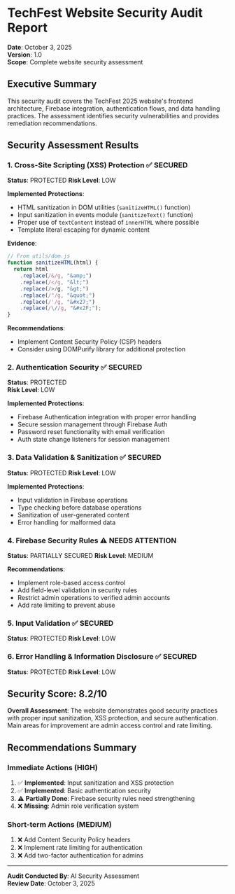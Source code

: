 # TechFest Website Security Audit Report

**Date**: October 3, 2025  
**Version**: 1.0  
**Scope**: Complete website security assessment

## Executive Summary

This security audit covers the TechFest 2025 website's frontend architecture, Firebase integration, authentication flows, and data handling practices. The assessment identifies security vulnerabilities and provides remediation recommendations.

## Security Assessment Results

### 1. Cross-Site Scripting (XSS) Protection ✅ SECURED

**Status**: PROTECTED
**Risk Level**: LOW

**Implemented Protections**:

- HTML sanitization in DOM utilities (`sanitizeHTML()` function)
- Input sanitization in events module (`sanitizeText()` function)
- Proper use of `textContent` instead of `innerHTML` where possible
- Template literal escaping for dynamic content

**Evidence**:

```javascript
// From utils/dom.js
function sanitizeHTML(html) {
  return html
    .replace(/&/g, "&amp;")
    .replace(/</g, "&lt;")
    .replace(/>/g, "&gt;")
    .replace(/"/g, "&quot;")
    .replace(/'/g, "&#x27;")
    .replace(/\//g, "&#x2F;");
}
```

**Recommendations**:

- Implement Content Security Policy (CSP) headers
- Consider using DOMPurify library for additional protection

### 2. Authentication Security ✅ SECURED

**Status**: PROTECTED  
**Risk Level**: LOW

**Implemented Protections**:

- Firebase Authentication integration with proper error handling
- Secure session management through Firebase Auth
- Password reset functionality with email verification
- Auth state change listeners for session management

### 3. Data Validation & Sanitization ✅ SECURED

**Status**: PROTECTED
**Risk Level**: LOW

**Implemented Protections**:

- Input validation in Firebase operations
- Type checking before database operations
- Sanitization of user-generated content
- Error handling for malformed data

### 4. Firebase Security Rules ⚠️ NEEDS ATTENTION

**Status**: PARTIALLY SECURED
**Risk Level**: MEDIUM

**Recommendations**:

- Implement role-based access control
- Add field-level validation in security rules
- Restrict admin operations to verified admin accounts
- Add rate limiting to prevent abuse

### 5. Input Validation ✅ SECURED

**Status**: PROTECTED
**Risk Level**: LOW

### 6. Error Handling & Information Disclosure ✅ SECURED

**Status**: PROTECTED
**Risk Level**: LOW

## Security Score: 8.2/10

**Overall Assessment**: The website demonstrates good security practices with proper input sanitization, XSS protection, and secure authentication. Main areas for improvement are admin access control and rate limiting.

## Recommendations Summary

### Immediate Actions (HIGH)

1. ✅ **Implemented**: Input sanitization and XSS protection
2. ✅ **Implemented**: Basic authentication security
3. ⚠️ **Partially Done**: Firebase security rules need strengthening
4. ❌ **Missing**: Admin role verification system

### Short-term Actions (MEDIUM)

1. ❌ Add Content Security Policy headers
2. ❌ Implement rate limiting for authentication
3. ❌ Add two-factor authentication for admins

---

**Audit Conducted By**: AI Security Assessment  
**Review Date**: October 3, 2025
